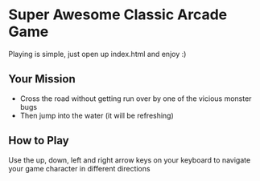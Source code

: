 # Super Awesome Classic Arcade Game

Playing is simple, just open up index.html and enjoy :)

## Your Mission

* Cross the road without getting run over by one of the vicious monster bugs
* Then jump into the water (it will be refreshing)

## How to Play

Use the up, down, left and right arrow keys on your keyboard
to navigate your game character in different directions
